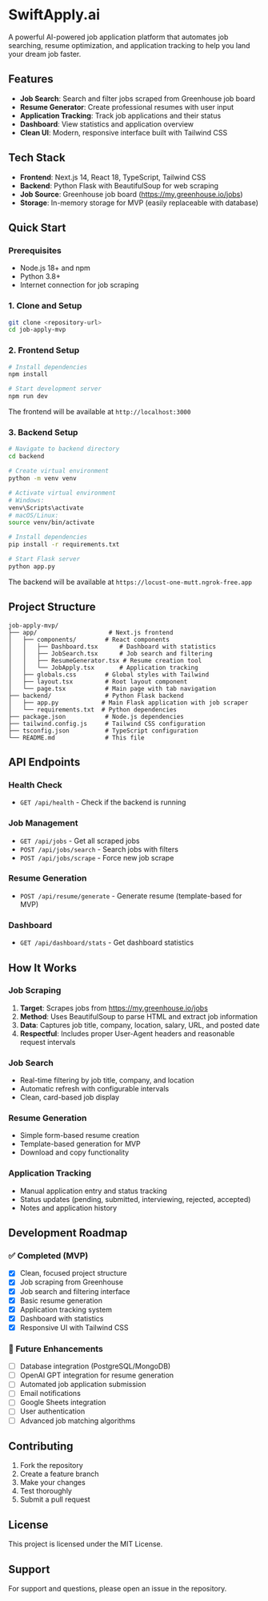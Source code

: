 # SwiftApply.ai

A powerful AI-powered job application platform that automates job searching, resume optimization, and application tracking to help you land your dream job faster.

## Features

- **Job Search**: Search and filter jobs scraped from Greenhouse job board
- **Resume Generator**: Create professional resumes with user input
- **Application Tracking**: Track job applications and their status
- **Dashboard**: View statistics and application overview
- **Clean UI**: Modern, responsive interface built with Tailwind CSS

## Tech Stack

- **Frontend**: Next.js 14, React 18, TypeScript, Tailwind CSS
- **Backend**: Python Flask with BeautifulSoup for web scraping
- **Job Source**: Greenhouse job board (https://my.greenhouse.io/jobs)
- **Storage**: In-memory storage for MVP (easily replaceable with database)

## Quick Start

### Prerequisites

- Node.js 18+ and npm
- Python 3.8+
- Internet connection for job scraping

### 1. Clone and Setup

```bash
git clone <repository-url>
cd job-apply-mvp
```

### 2. Frontend Setup

```bash
# Install dependencies
npm install

# Start development server
npm run dev
```

The frontend will be available at `http://localhost:3000`

### 3. Backend Setup

```bash
# Navigate to backend directory
cd backend

# Create virtual environment
python -m venv venv

# Activate virtual environment
# Windows:
venv\Scripts\activate
# macOS/Linux:
source venv/bin/activate

# Install dependencies
pip install -r requirements.txt

# Start Flask server
python app.py
```

The backend will be available at `https://locust-one-mutt.ngrok-free.app`

## Project Structure

```
job-apply-mvp/
├── app/                    # Next.js frontend
│   ├── components/        # React components
│   │   ├── Dashboard.tsx      # Dashboard with statistics
│   │   ├── JobSearch.tsx      # Job search and filtering
│   │   ├── ResumeGenerator.tsx # Resume creation tool
│   │   └── JobApply.tsx       # Application tracking
│   ├── globals.css        # Global styles with Tailwind
│   ├── layout.tsx         # Root layout component
│   └── page.tsx           # Main page with tab navigation
├── backend/               # Python Flask backend
│   ├── app.py            # Main Flask application with job scraper
│   └── requirements.txt  # Python dependencies
├── package.json           # Node.js dependencies
├── tailwind.config.js     # Tailwind CSS configuration
├── tsconfig.json          # TypeScript configuration
└── README.md              # This file
```

## API Endpoints

### Health Check
- `GET /api/health` - Check if the backend is running

### Job Management
- `GET /api/jobs` - Get all scraped jobs
- `POST /api/jobs/search` - Search jobs with filters
- `POST /api/jobs/scrape` - Force new job scrape

### Resume Generation
- `POST /api/resume/generate` - Generate resume (template-based for MVP)

### Dashboard
- `GET /api/dashboard/stats` - Get dashboard statistics

## How It Works

### Job Scraping
1. **Target**: Scrapes jobs from https://my.greenhouse.io/jobs
2. **Method**: Uses BeautifulSoup to parse HTML and extract job information
3. **Data**: Captures job title, company, location, salary, URL, and posted date
4. **Respectful**: Includes proper User-Agent headers and reasonable request intervals

### Job Search
- Real-time filtering by job title, company, and location
- Automatic refresh with configurable intervals
- Clean, card-based job display

### Resume Generation
- Simple form-based resume creation
- Template-based generation for MVP
- Download and copy functionality

### Application Tracking
- Manual application entry and status tracking
- Status updates (pending, submitted, interviewing, rejected, accepted)
- Notes and application history

## Development Roadmap

### ✅ Completed (MVP)
- [x] Clean, focused project structure
- [x] Job scraping from Greenhouse
- [x] Job search and filtering interface
- [x] Basic resume generation
- [x] Application tracking system
- [x] Dashboard with statistics
- [x] Responsive UI with Tailwind CSS

### 🔄 Future Enhancements
- [ ] Database integration (PostgreSQL/MongoDB)
- [ ] OpenAI GPT integration for resume generation
- [ ] Automated job application submission
- [ ] Email notifications
- [ ] Google Sheets integration
- [ ] User authentication
- [ ] Advanced job matching algorithms

## Contributing

1. Fork the repository
2. Create a feature branch
3. Make your changes
4. Test thoroughly
5. Submit a pull request

## License

This project is licensed under the MIT License.

## Support

For support and questions, please open an issue in the repository.
